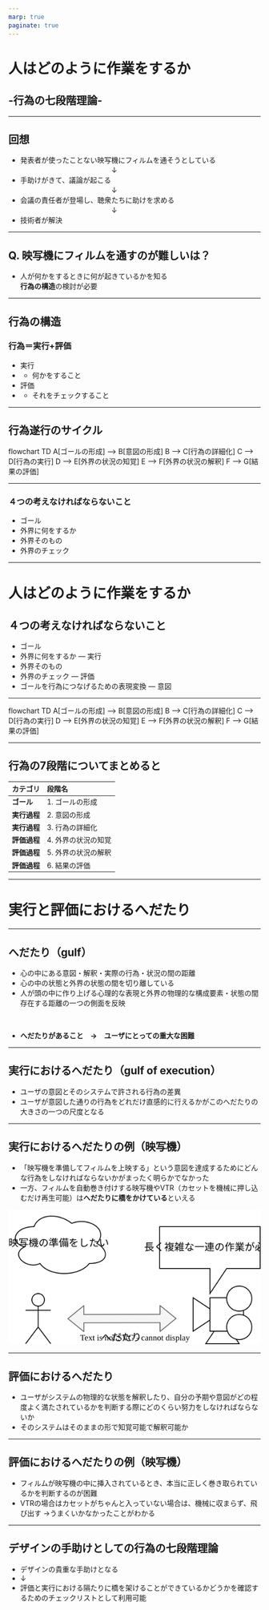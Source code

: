 ```yaml
---
marp: true
paginate: true
---
```

<script src="https://cdn.tailwindcss.com/3.0.16"></script>
<script>tailwind.config = { corePlugins: { preflight: false } }</script>



# 人はどのように作業をするか
## -行為の七段階理論-

---

## 回想

- 発表者が使ったことない映写機にフィルムを通そうとしている  
  　　　　　　　　　　　　　↓
- 手助けがきて、議論が起こる  
  　　　　　　　　　　　　　↓
- 会議の責任者が登場し、聴衆たちに助けを求める  
  　　　　　　　　　　　　　↓
- 技術者が解決
<!-- 図にしたい .このままだとわかりにくい-->
---

## Q. 映写機にフィルムを通すのが難しいは？ 
- 人が何かをするときに何が起きているかを知る<br>**行為の構造**の検討が必要
<!-- 
なぜフィルムを通すのが困難だか、皆さん説明できますか？
ここでは、
 -->
---

## 行為の構造
### 行為＝**実行**+**評価**
- 実行
- -  何かをすること
- 評価
- - それをチェックすること
---
## 行為遂行のサイクル
<div class="flex justify-center items-center">
    <div class="mermaid">
flowchart TD
          A[ゴールの形成] --> B[意図の形成]
          B --> C[行為の詳細化]
          C --> D[行為の実行]
          D --> E[外界の状況の知覚]
          E --> F[外界の状況の解釈]
          F --> G[結果の評価]
  </div>
</div>

<script type="module">
import mermaid from 'https://cdn.jsdelivr.net/npm/mermaid@10.0.0/dist/mermaid.esm.min.mjs';
mermaid.initialize({
  startOnLoad: true,
  theme: "default",
  themeVariables: {
    fontSize: "20px",
  }
});
window.addEventListener('vscode.markdown.updateContent', function() { mermaid.init() });
</script>

---
### ４つの考えなければならないこと

- ゴール
- 外界に何をするか
- 外界そのもの
- 外界のチェック

---

# 人はどのように作業をするか

## ４つの考えなければならないこと

- ゴール
- 外界に何をするか ― 実行
- 外界そのもの
- 外界のチェック ― 評価
- ゴールを行為につなげるための表現変換 ― 意図


---

<div class="flex justify-center items-center ">
    <div class="mermaid">
      flowchart TD
          A[ゴールの形成] --> B[意図の形成]
          B --> C[行為の詳細化]
          C --> D[行為の実行]
          D --> E[外界の状況の知覚]
          E --> F[外界の状況の解釈]
          F --> G[結果の評価]
  </div>
</div>

<script type="module">
import mermaid from 'https://cdn.jsdelivr.net/npm/mermaid@10.0.0/dist/mermaid.esm.min.mjs';
mermaid.initialize({
  startOnLoad: true,
  theme: "default",
  themeVariables: {
    fontSize: "20px",
  }
});
window.addEventListener('vscode.markdown.updateContent', function() { mermaid.init() });
</script>
---
## 行為の7段階についてまとめると
<div class="flex justify-center items-center  ml-[10px]  mt-[1px] top-0">

| カテゴリ | 段階名 | 
| :------- | :----- |
| **ゴール** | 1. ゴールの形成 |  
| **実行過程**| 2. 意図の形成 
|  **実行過程**|3. 行為の詳細化 
|  **評価過程**| 4. 外界の状況の知覚 |
|  **評価過程**| 5. 外界の状況の解釈 |  
|  **評価過程**| 6. 結果の評価|  
</div>


---

# 実行と評価におけるへだたり

---

## へだたり（gulf）
- 心の中にある意図・解釈・実際の行為・状況の間の距離
- 心の中の状態と外界の状態の間を切り離している
- 人が頭の中に作り上げる心理的な表現と外界の物理的な構成要素・状態の間存在する距離の一つの側面を反映

<br>

- **へだたりがあること　→　ユーザにとっての重大な困難**

---

## 実行におけるへだたり（gulf of execution）

- ユーザの意図とそのシステムで許される行為の差異
- ユーザが意図した通りの行為をどれだけ直感的に行えるかがこのへだたりの大きさの一つの尺度となる

---
## 実行におけるへだたりの例（映写機）

- 「映写機を準備してフィルムを上映する」という意図を達成するためにどんな行為をしなければならないかがまったく明らかでなかった
- 一方、フィルムを自動巻き付けする映写機やVTR（カセットを機械に押し込むだけ再生可能）は**へだたりに橋をかけている**といえる
<img src="./img/gulf_of_exe_ex.svg" class="w-[600px]" />

---

## 評価におけるへだたり

- ユーザがシステムの物理的な状態を解釈したり、自分の予期や意図がどの程度よく満たされているかを判断する際にどのくらい努力をしなければならないか
- そのシステムはそのままの形で知覚可能で解釈可能か

---

## 評価におけるへだたりの例（映写機）

- フィルムが映写機の中に挿入されているとき、本当に正しく巻き取られているかを判断するのが困難
- VTRの場合はカセットがちゃんと入っていない場合は、機械に収まらず、飛び出す
→うまくいかなかったことがわかる

---

## デザインの手助けとしての行為の七段階理論

- デザインの貴重な手助けとなる
- ↓
- 評価と実行における隔たりに橋を架けることができているかどうかを確認するためのチェックリストとして利用可能
